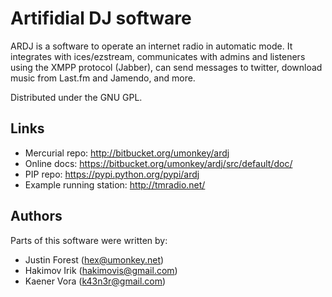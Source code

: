 # Artifidial DJ software

ARDJ is a software to operate an internet radio in automatic mode.
It integrates with ices/ezstream, communicates with admins and listeners using the XMPP protocol (Jabber), can send messages to twitter, download music from Last.fm and Jamendo, and more.

Distributed under the GNU GPL.


## Links

- Mercurial repo: <http://bitbucket.org/umonkey/ardj>
- Online docs: <https://bitbucket.org/umonkey/ardj/src/default/doc/>
- PIP repo: <https://pypi.python.org/pypi/ardj>
- Example running station: <http://tmradio.net/>


## Authors

Parts of this software were written by:

- Justin Forest (hex@umonkey.net)
- Hakimov Irik (hakimovis@gmail.com)
- Kaener Vora (k43n3r@gmail.com)
